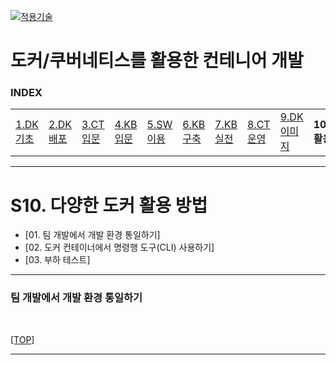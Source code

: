 [kubernetes]: https://github.com/JaceKim-TheAL/D2508_Kubernetes
[![적용기술](https://skillicons.dev/icons?i=docker,kubernetes&theme=dark)][kubernetes]

# 도커/쿠버네티스를 활용한 컨테니어 개발

### INDEX

<table>
  <tr>
    <td><a href="sect_01.md">1.DK기초 </a></td>
    <td><a href="sect_02.md">2.DK배포 </a></td>
    <td><a href="sect_03.md">3.CT입문 </a></td>
    <td><a href="sect_04.md">4.KB입문 </a></td>
    <td><a href="sect_05.md">5.SW이용 </a></td>
    <td><a href="sect_06.md">6.KB구축 </a></td>
    <td><a href="sect_07.md">7.KB실전 </a></td>
    <td><a href="sect_08.md">8.CT운영 </a></td>
    <td><a href="sect_09.md">9.DK이미지   </a></td>
    <td><b href="sect_10.md">10.DK활용법  </b></td>
    <td><a href="sect_ABC.md">부록        </a></td>
  </tr>
</table>

---
# S10. 다양한 도커 활용 방법
- [01. 팀 개발에서 개발 환경 통일하기]
- [02. 도커 컨테이너에서 명령행 도구(CLI) 사용하기]
- [03. 부하 테스트]

---
### 팀 개발에서 개발 환경 통일하기

<br/>

[[TOP]](#index)

---

